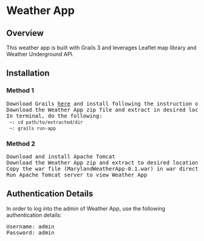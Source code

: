 # Weather App
## Overview
This weather app is built with Grails 3 and leverages Leaflet map library and Weather Underground API.

## Installation
### Method 1
<pre>
Download Grails <a href="grails.org">here</a> and install following the instruction on the website
Download the Weather App zip file and extract in desired location
In terminal, do the following: 
 <code>~: cd path/to/extracted/dir</code>
 <code>~: grails run-app</code>
</pre>
### Method 2
<pre>
Download and install Apache Tomcat
Download the Weather App zip and extract to desired location
Copy the war file (MarylandWeatherApp-0.1.war) in war directory to Apache Tomcat directory
Run Apache Tomcat server to view Weather App
</pre>

## Authentication Details
In order to log into the admin of Weather App, use the following authentication details:
<pre>
Username: admin 
Password: admin
</pre>
